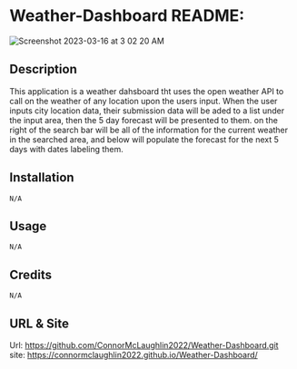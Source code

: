 # Weather-Dashboard README:

![Screenshot 2023-03-16 at 3 02 20 AM](https://user-images.githubusercontent.com/116329927/225583172-b806b388-e44c-4fb0-96e9-ab8262b9d9e7.png)



## Description
This application is a weather dahsboard tht uses the open weather API to call on the weather of any location upon the users input. When the user inputs city location data, their submission data will be aded to a list under the input area, then the 5 day forecast will be presented to them. on the right of the search bar will be all of the information for the current weather in the searched area, and below will populate the forecast for the next 5 days with dates labeling them.

## Installation

    N/A


## Usage

    N/A


## Credits

    N/A

## URL & Site

Url: https://github.com/ConnorMcLaughlin2022/Weather-Dashboard.git
site: https://connormclaughlin2022.github.io/Weather-Dashboard/
